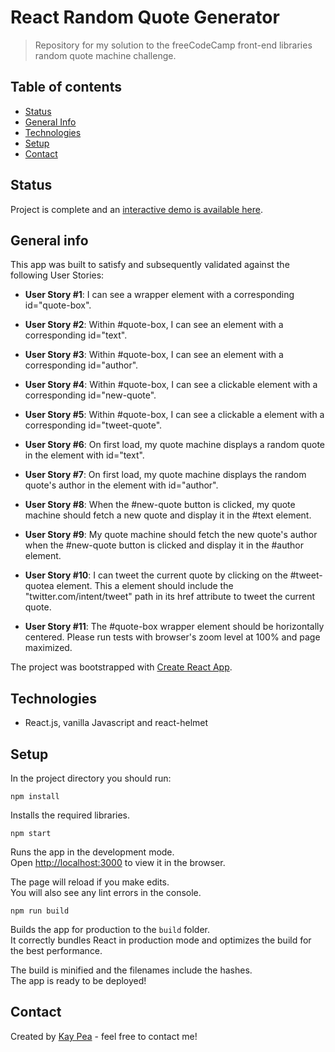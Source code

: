 # React Random Quote Generator
> Repository for my solution to the freeCodeCamp front-end libraries random quote machine challenge.

## Table of contents
* [Status](#status)
* [General Info](#general-info)
* [Technologies](#technologies)
* [Setup](#setup)
* [Contact](#contact)

## Status
Project is complete and an [interactive demo is available here](https://ravenblack24.github.io/random-quote-machine/).

## General info
This app was built to satisfy and subsequently validated against the following User Stories:

- **User Story #1**: I can see a wrapper element with a corresponding id="quote-box".

- **User Story #2**: Within #quote-box, I can see an element with a corresponding id="text".

- **User Story #3**: Within #quote-box, I can see an element with a corresponding id="author".

- **User Story #4**: Within #quote-box, I can see a clickable element with a corresponding id="new-quote".

- **User Story #5**: Within #quote-box, I can see a clickable a element with a corresponding id="tweet-quote".

- **User Story #6**: On first load, my quote machine displays a random quote in the element with id="text".

- **User Story #7**: On first load, my quote machine displays the random quote's author in the element with id="author".

- **User Story #8**: When the #new-quote button is clicked, my quote machine should fetch a new quote and display it in the #text element.

- **User Story #9**: My quote machine should fetch the new quote's author when the #new-quote button is clicked and display it in the #author element.

- **User Story #10**: I can tweet the current quote by clicking on the #tweet-quotea element. This a element should include the "twitter.com/intent/tweet" path in its href attribute to tweet the current quote.

- **User Story #11**: The #quote-box wrapper element should be horizontally centered. Please run tests with browser's zoom level at 100% and page maximized.

The project was bootstrapped with [Create React App](https://github.com/facebook/create-react-app). 

## Technologies
* React.js, vanilla Javascript and react-helmet

## Setup
In the project directory you should run:

`npm install`

Installs the required libraries.

`npm start`

Runs the app in the development mode.<br />
Open [http://localhost:3000](http://localhost:3000) to view it in the browser.

The page will reload if you make edits.<br />
You will also see any lint errors in the console.

`npm run build`

Builds the app for production to the `build` folder.<br />
It correctly bundles React in production mode and optimizes the build for the best performance.

The build is minified and the filenames include the hashes.<br />
The app is ready to be deployed!

## Contact
Created by [Kay Pea](https://imkp.co.uk) - feel free to contact me!